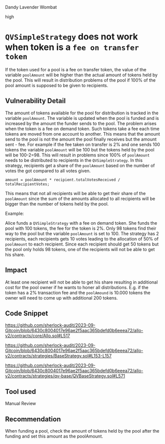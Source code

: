 Dandy Lavender Wombat

high

# `QVSimpleStrategy`  does not work when token is a `fee on transfer token`

If the token used for a pool is a fee on transfer token, the value of the variable `poolAmount` will be higher than the actual amount of tokens held by the pool. This will result in distribution problems of the pool if 100% of the pool amount is supposed to be given to recipients.


## Vulnerability Detail

The amount of tokens available for the pool for distribution is tracked in the variable `poolAmount`. The variable is updated when the pool is funded and is increased by the amount the funder sends to the pool. The problem arises when the token is a fee on demand token. Such tokens take a fee each time tokens are moved from one account to another. This means that the amount send to the pool is not the amount the pool finally receives but the amount sent - fee. For example if the fee taken on transfer is 2% and one sends 100 tokens the variable `poolAmount` will be 100 but the tokens held by the pool will be 100-2=98. This will result in problems since 100% of `poolAmount` needs to be distributed to recipients in the `QVSimpleStrategy`. In this strategy, recipients get a share of the `poolAmount` based on the number of votes the got compared to all votes given.

 ` amount = poolAmount * recipient.totalVotesReceived / totalRecipientVotes; `

 This means that not all recipients will be able to get their share of the `poolAmount` since the sum of the amounts allocated to all recipients will be bigger than the number of tokens held by the pool.

Example:

Alice funds a `QVSimpleStrategy` with a fee on demand token. She funds the pool with 100 tokens, the fee for the token is 2%. Only 98 tokens find their way to the pool but the variable `poolAmount` is set to 100. The strategy has 2 recipients, each recipients gets 10 votes leading to the allocation of 50% of `poolAmount` to each recipient. Since each recipient should get 50 tokens but the pool only holds 98 tokens, one of the recipients will not be able to get his share.


## Impact

At least one recipient will not be able to get his share resulting in additional cost for the pool owner if he wants to honer all distributions. E.g. if the token has a 2% transaction fee and the `poolAmound` is 10.000 tokens the owner will need to come up with additional 200 tokens. 

## Code Snippet

https://github.com/sherlock-audit/2023-09-Gitcoin/blob/6430c8004017e96ae2f5aac365bdefd0b6eeea72/allo-v2/contracts/core/Allo.sol#L517

https://github.com/sherlock-audit/2023-09-Gitcoin/blob/6430c8004017e96ae2f5aac365bdefd0b6eeea72/allo-v2/contracts/strategies/BaseStrategy.sol#L153-L157

https://github.com/sherlock-audit/2023-09-Gitcoin/blob/6430c8004017e96ae2f5aac365bdefd0b6eeea72/allo-v2/contracts/strategies/qv-base/QVBaseStrategy.sol#L571



## Tool used

Manual Review

## Recommendation

When funding a pool, check the amount of tokens held by the pool after the funding and set this amount as the poolAmount. 